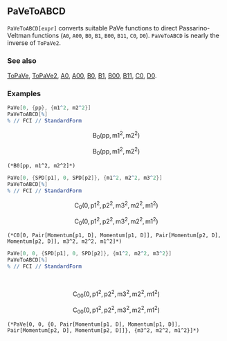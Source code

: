 ## PaVeToABCD

`PaVeToABCD[expr]` converts suitable PaVe functions to direct Passarino-Veltman functions (`A0`,  `A00`, `B0`, `B1`, `B00`, `B11`, `C0`, `D0`). `PaVeToABCD` is nearly the inverse of `ToPaVe2`.

### See also

[ToPaVe](ToPaVe), [ToPaVe2](ToPaVe2), [A0](A0), [A00](A00), [B0](B0), [B1](B1), [B00](B00), [B11](B11), [C0](C0), [D0](D0).

### Examples

```mathematica
PaVe[0, {pp}, {m1^2, m2^2}]
PaVeToABCD[%]
% // FCI // StandardForm
```

$$\text{B}_0\left(\text{pp},\text{m1}^2,\text{m2}^2\right)$$

$$\text{B}_0\left(\text{pp},\text{m1}^2,\text{m2}^2\right)$$

```
(*B0[pp, m1^2, m2^2]*)
```

```mathematica
PaVe[0, {SPD[p1], 0, SPD[p2]}, {m1^2, m2^2, m3^2}]
PaVeToABCD[%]
% // FCI // StandardForm

```

$$\text{C}_0\left(0,\text{p1}^2,\text{p2}^2,\text{m3}^2,\text{m2}^2,\text{m1}^2\right)$$

$$\text{C}_0\left(0,\text{p1}^2,\text{p2}^2,\text{m3}^2,\text{m2}^2,\text{m1}^2\right)$$

```
(*C0[0, Pair[Momentum[p1, D], Momentum[p1, D]], Pair[Momentum[p2, D], Momentum[p2, D]], m3^2, m2^2, m1^2]*)
```

```mathematica
PaVe[0, 0, {SPD[p1], 0, SPD[p2]}, {m1^2, m2^2, m3^2}]
PaVeToABCD[%]
% // FCI // StandardForm 
  
 

```

$$\text{C}_{00}\left(0,\text{p1}^2,\text{p2}^2,\text{m3}^2,\text{m2}^2,\text{m1}^2\right)$$

$$\text{C}_{00}\left(0,\text{p1}^2,\text{p2}^2,\text{m3}^2,\text{m2}^2,\text{m1}^2\right)$$

```
(*PaVe[0, 0, {0, Pair[Momentum[p1, D], Momentum[p1, D]], Pair[Momentum[p2, D], Momentum[p2, D]]}, {m3^2, m2^2, m1^2}]*)
```